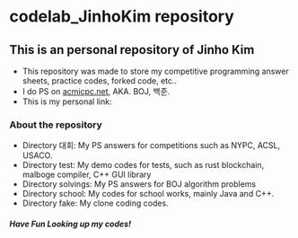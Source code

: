 # codelab_JinhoKim repository

## This is an personal repository of Jinho Kim

+ This repository was made to store my competitive programming answer sheets, practice codes, forked code, etc..
+ I do PS on <a href = "https://acmicpc.net">acmicpc.net</a>, AKA. BOJ, 백준.
+ This is my personal link: 

### About the repository

+ Directory 대회: My PS answers for competitions such as NYPC, ACSL, USACO.
+ Directory test: My demo codes for tests, such as rust blockchain, malboge compiler, C++ GUI library
+ Directory solvings: My PS answers for BOJ algorithm problems
+ Directory school: My codes for school works, mainly Java and C++.
+ Directory fake: My clone coding codes.

#### *Have Fun Looking up my codes!*
